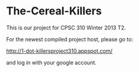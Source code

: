 The-Cereal-Killers
==================
This is our project for CPSC 310 Winter 2013 T2.

For the newest compiled project host, please go to: 

http://1-dot-killersproject310.appspot.com/

and log in with your google account.
